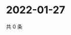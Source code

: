 # 2022-01-27

共 0 条

<!-- BEGIN WEIBO -->
<!-- 最后更新时间 Thu Jan 27 2022 08:42:05 GMT+0800 (China Standard Time) -->

<!-- END WEIBO -->
